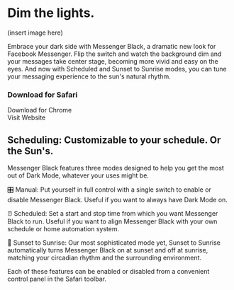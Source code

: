 # Dim the lights.

(insert image here)

Embrace your dark side with Messenger Black, a dramatic new look for Facebook Messenger. Flip the switch and watch the background dim and your messages take center stage, becoming more vivid and easy on the eyes. And now with Scheduled and Sunset to Sunrise modes, you can tune your messaging experience to the sun's natural rhythm.

### Download for Safari
Download for Chrome<br>
Visit Website

## Scheduling: Customizable to your schedule. Or the Sun's.
Messenger Black features three modes designed to help you get the most out of Dark Mode, whatever your uses might be.

🎛 Manual: Put yourself in full control with a single switch to enable or disable Messenger Black. Useful if you want to always have Dark Mode on.

⏰ Scheduled: Set a start and stop time from which you want Messenger Black to run. Useful if you want to align Messenger Black with your own schedule or home automation system.

🌅 Sunset to Sunrise: Our most sophisticated mode yet, Sunset to Sunrise automatically turns Messenger Black on at sunset and off at sunrise, matching your circadian rhythm and the surrounding environment.

Each of these features can be enabled or disabled from a convenient control panel in the Safari toolbar.
